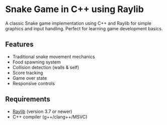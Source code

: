 # Snake Game in C++ using Raylib

A classic Snake game implementation using C++ and Raylib for simple graphics and input handling. Perfect for learning game development basics.

## Features

- Traditional snake movement mechanics
- Food spawning system
- Collision detection (walls & self)
- Score tracking
- Game over state
- Responsive controls

## Requirements

- [Raylib](https://www.raylib.com/) (version 3.7 or newer)
- C++ compiler (g++/clang++/MSVC)
